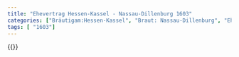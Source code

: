 ```yaml
---
title: "Ehevertrag Hessen-Kassel - Nassau-Dillenburg 1603"
categories: ["Bräutigam:Hessen-Kassel", "Braut: Nassau-Dillenburg", "Eheschließung vollzogen?:Ja", "verschiedenkonfessionelle Ehe?:Nein", "Dynastie Bräutigam:Hessen (Kassel)", "Akteur Bräutigam:Hessen (Kassel)", "Akteur Braut:Savoyen", "Textbezug?:nein", "Ständisch?:nein", "Ratifikation?:nein", "Sonstiges?:nein", "Bräutigam:Hessen-Kassel", "Braut: Nassau-Dillenburg"]
tags: [ "1603"]
---
```

<!--more-->
{{<v180>}}